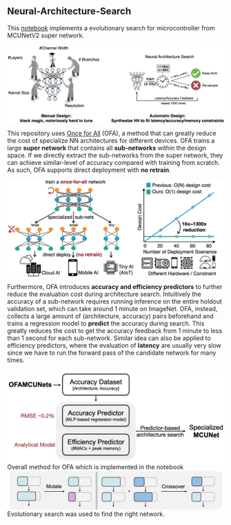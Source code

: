 ## Neural-Architecture-Search
This [notebook](./Neural_Arch_Search.ipynb) implements a evolutionary search for microcontroller from MCUNetV2 super network.

<img src="./images/nas_1.png" align = "center">

This repository uses [Once for All](https://arxiv.org/abs/1908.09791) (OFA), a method that can greatly reduce the cost of specialize NN architectures for different devices. OFA trains a large **super network** that contains all **sub-networks** within the design space. If we directly extract the sub-networks from the super network, they can achieve similar-level of accuracy compared with training from scratch. As such, OFA supports direct deployment with **no retrain**.

<img src="./images/ofa.png" align = "center">

Furthermore, OFA introduces **accuracy and efficiency predictors** to further reduce the evaluation cost during architecture search. Intuitively the accuracy of a sub-network requires running inference on the entire holdout validation set, which can take around 1 minute on ImageNet. OFA, instead, collects a large amount of (architecture, accuracy) pairs beforehand and trains a regression model to **predict** the accuracy during search. This greatly reduces the cost to get the accuracy feedback from 1 minute to less than 1 second for each sub-network. Similar idea can also be applied to efficiency predictors, where the evaluation of **latency** are usually very slow since we have to run the forward pass of the candidate network for many times.

<img src="./images/method.png" align = "center">
Overall method for OFA which is implemented in the notebook

<img src="./images/evolutionary.png" align = "center">
Evolutionary search was used to find the right network.
